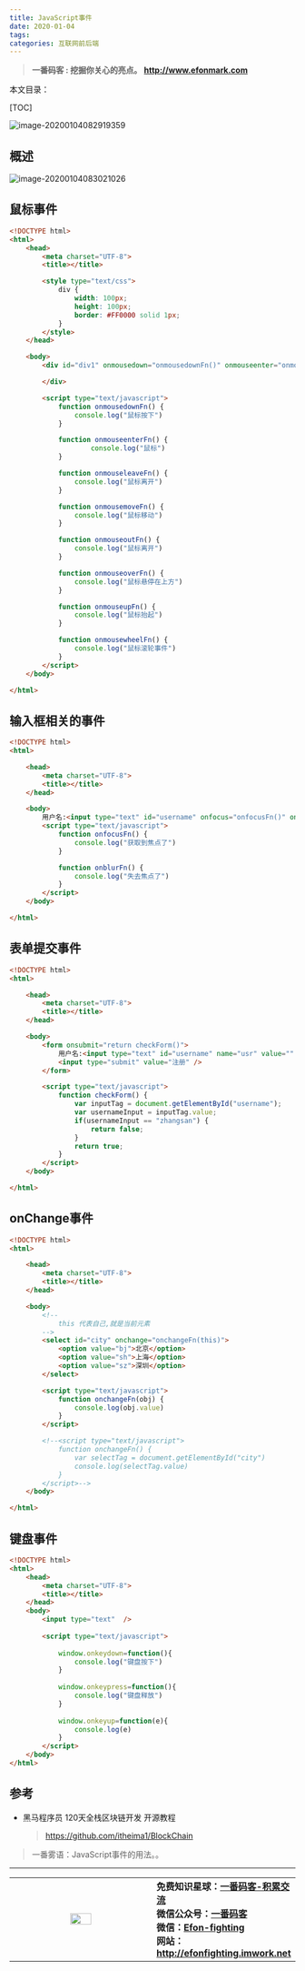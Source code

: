 ```yaml
---
title: JavaScript事件
date: 2020-01-04
tags: 
categories: 互联网前后端
---
```


> **一番码客 : 挖掘你关心的亮点。**
> **http://www.efonmark.com**

本文目录：

[TOC]

![image-20200104082919359](2020-01-04-JavaScript事件/image-20200104082919359.png)

<!--more-->

## 概述

![image-20200104083021026](2020-01-04-JavaScript事件/image-20200104083021026.png)

## 鼠标事件

```html
<!DOCTYPE html>
<html>
	<head>
		<meta charset="UTF-8">
		<title></title>

		<style type="text/css">
			div {
				width: 100px;
				height: 100px;
				border: #FF0000 solid 1px;
			}
		</style>
	</head>

	<body>
		<div id="div1" onmousedown="onmousedownFn()" onmouseenter="onmouseenterFn()" onmouseleave="onmouseleaveFn()" onmousemove="onmousemoveFn()" onmouseout="onmouseoutFn()" onmouseover="onmouseoverFn()" onmouseup="onmouseupFn()" onmousewheel="onmousewheelFn()">

		</div>

		<script type="text/javascript">
			function onmousedownFn() {
				console.log("鼠标按下")
			}

			function onmouseenterFn() {
					console.log("鼠标")
			}

			function onmouseleaveFn() {
				console.log("鼠标离开")
			}

			function onmousemoveFn() {
				console.log("鼠标移动")
			}

			function onmouseoutFn() {
				console.log("鼠标离开")
			}

			function onmouseoverFn() {
				console.log("鼠标悬停在上方")
			}

			function onmouseupFn() {
				console.log("鼠标抬起")
			}

			function onmousewheelFn() {
				console.log("鼠标滚轮事件")
			}
		</script>
	</body>

</html>
```



## 输入框相关的事件

```html
<!DOCTYPE html>
<html>

	<head>
		<meta charset="UTF-8">
		<title></title>
	</head>

	<body>
		用户名:<input type="text" id="username" onfocus="onfocusFn()" onblur="onblurFn()" />
		<script type="text/javascript">
			function onfocusFn() {
				console.log("获取到焦点了")
			}

			function onblurFn() {
				console.log("失去焦点了")
			}
		</script>
	</body>

</html>
```



## 表单提交事件

```html
<!DOCTYPE html>
<html>

	<head>
		<meta charset="UTF-8">
		<title></title>
	</head>

	<body>
		<form onsubmit="return checkForm()">
			用户名:<input type="text" id="username" name="usr" value="" /><br />
			<input type="submit" value="注册" />
		</form>

		<script type="text/javascript">
			function checkForm() {
				var inputTag = document.getElementById("username");
				var usernameInput = inputTag.value;
				if(usernameInput == "zhangsan") {
					return false;
				}
				return true;
			}
		</script>
	</body>

</html>
```





## onChange事件

```html
<!DOCTYPE html>
<html>

	<head>
		<meta charset="UTF-8">
		<title></title>
	</head>

	<body>
		<!--
			this 代表自己,就是当前元素
		-->
		<select id="city" onchange="onchangeFn(this)">
			<option value="bj">北京</option>
			<option value="sh">上海</option>
			<option value="sz">深圳</option>
		</select>

		<script type="text/javascript">
			function onchangeFn(obj) {
				console.log(obj.value)
			}
		</script>

		<!--<script type="text/javascript">
			function onchangeFn() {
				var selectTag = document.getElementById("city")
				console.log(selectTag.value)
			}
		</script>-->
	</body>

</html>
```





## 键盘事件

```html
<!DOCTYPE html>
<html>
	<head>
		<meta charset="UTF-8">
		<title></title>
	</head>
	<body>
		<input type="text"  />
		
		<script type="text/javascript">
				
			window.onkeydown=function(){
				console.log("键盘按下")
			}
			
			window.onkeypress=function(){
				console.log("键盘释放")
			}
			
			window.onkeyup=function(e){
				console.log(e)
			}
		</script>
	</body>
</html>
```

## 参考

* 黑马程序员 120天全栈区块链开发 开源教程

  > https://github.com/itheima1/BlockChain



> 一番雾语：JavaScript事件的用法。。

-------
<table>
<tr>
<td ><center><img src="http://efonfighting.imwork.net/efonmark-blog/readme/guanzhu_1.jpg" width=40%></center></td>
<td width="50%" align=left><b>
    免费知识星球：<a href="http://efonfighting.imwork.net/efonmark-blog/%E7%AE%80%E4%BB%8B/zhishixingqiu1.png">一番码客-积累交流</a><br>
    微信公众号：<a href="http://efonfighting.imwork.net/efonmark-blog/%E7%AE%80%E4%BB%8B/guanzhu_1.jpg">一番码客</a><br>
    微信：<a href="http://efonfighting.imwork.net/efonmark-blog/%E7%AE%80%E4%BB%8B/weixin.jpg">Efon-fighting</a><br>
    网站：<a href="http://efonfighting.imwork.net">http://efonfighting.imwork.net</a><br></b></td>
</tr>
</table>